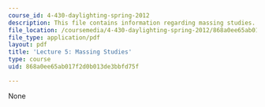 ```yaml
---
course_id: 4-430-daylighting-spring-2012
description: This file contains information regarding massing studies.
file_location: /coursemedia/4-430-daylighting-spring-2012/868a0ee65ab017f2d0b013de3bbfd75f_MIT4_430S12_lec05.pdf
file_type: application/pdf
layout: pdf
title: 'Lecture 5: Massing Studies'
type: course
uid: 868a0ee65ab017f2d0b013de3bbfd75f

---
```

None